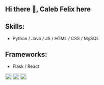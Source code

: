 ## Hi there 👋, Caleb Felix here


<!-- ![Caleb Felix's GitHub stats](https://github-readme-stats.vercel.app/api?username=calebfelix&show_icons=true&theme=react) -->

<!-- 
[![Top Langs](https://github-readme-stats.vercel.app/api/top-langs/?username=calebfelix)](https://github.com/anuraghazra/github-readme-stats) -->



## Skills:
+ Python / Java / JS / HTML / CSS / MySQL

## Frameworks:
+ Flask / React



[<img src=http://i.imgur.com/0o48UoR.png alt='github' height='20'>](https://github.com/https://github.com/calebfelix)  [<img src='https://cdn.jsdelivr.net/npm/simple-icons@3.0.1/icons/instagram.svg' alt='instagram' height='20'>](https://www.instagram.com/cat10nn/)  [<img src='https://cdn.jsdelivr.net/npm/simple-icons@3.0.1/icons/icloud.svg' alt='website' height='20'>](https://calebfelix.github.io/)  

